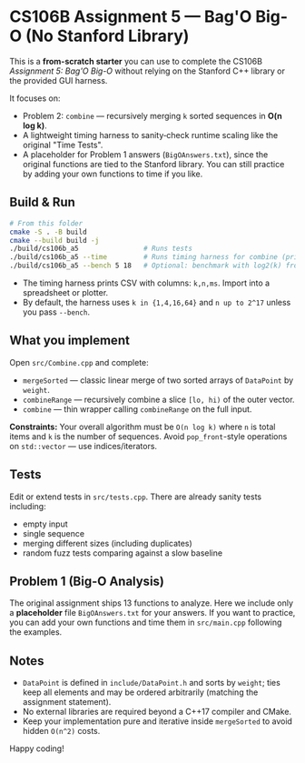 # CS106B Assignment 5 — Bag'O Big-O (No Stanford Library)

This is a **from-scratch starter** you can use to complete the CS106B *Assignment 5: Bag'O Big-O*
without relying on the Stanford C++ library or the provided GUI harness.

It focuses on:
- Problem 2: `combine` — recursively merging `k` sorted sequences in **O(n log k)**.
- A lightweight timing harness to sanity‑check runtime scaling like the original "Time Tests".
- A placeholder for Problem 1 answers (`BigOAnswers.txt`), since the original functions are tied
  to the Stanford library. You can still practice by adding your own functions to time if you like.

## Build & Run

```bash
# From this folder
cmake -S . -B build
cmake --build build -j
./build/cs106b_a5                # Runs tests
./build/cs106b_a5 --time         # Runs timing harness for combine (prints CSV)
./build/cs106b_a5 --bench 5 18   # Optional: benchmark with log2(k) from 0..5 and n up to 2^18
```

- The timing harness prints CSV with columns: `k,n,ms`. Import into a spreadsheet or plotter.
- By default, the harness uses `k in {1,4,16,64}` and `n up to 2^17` unless you pass `--bench`.

## What you implement

Open `src/Combine.cpp` and complete:

- `mergeSorted` — classic linear merge of two sorted arrays of `DataPoint` by `weight`.
- `combineRange` — recursively combine a slice `[lo, hi)` of the outer vector.
- `combine` — thin wrapper calling `combineRange` on the full input.

**Constraints:** Your overall algorithm must be `O(n log k)` where `n` is total items and `k` is the
number of sequences. Avoid `pop_front`-style operations on `std::vector` — use indices/iterators.

## Tests

Edit or extend tests in `src/tests.cpp`. There are already sanity tests including:
- empty input
- single sequence
- merging different sizes (including duplicates)
- random fuzz tests comparing against a slow baseline

## Problem 1 (Big-O Analysis)

The original assignment ships 13 functions to analyze. Here we include only a **placeholder** file
`BigOAnswers.txt` for your answers. If you want to practice, you can add your own functions and time
them in `src/main.cpp` following the examples.

## Notes

- `DataPoint` is defined in `include/DataPoint.h` and sorts by `weight`; ties keep all elements and
  may be ordered arbitrarily (matching the assignment statement).
- No external libraries are required beyond a C++17 compiler and CMake.
- Keep your implementation pure and iterative inside `mergeSorted` to avoid hidden `O(n^2)` costs.

Happy coding!
